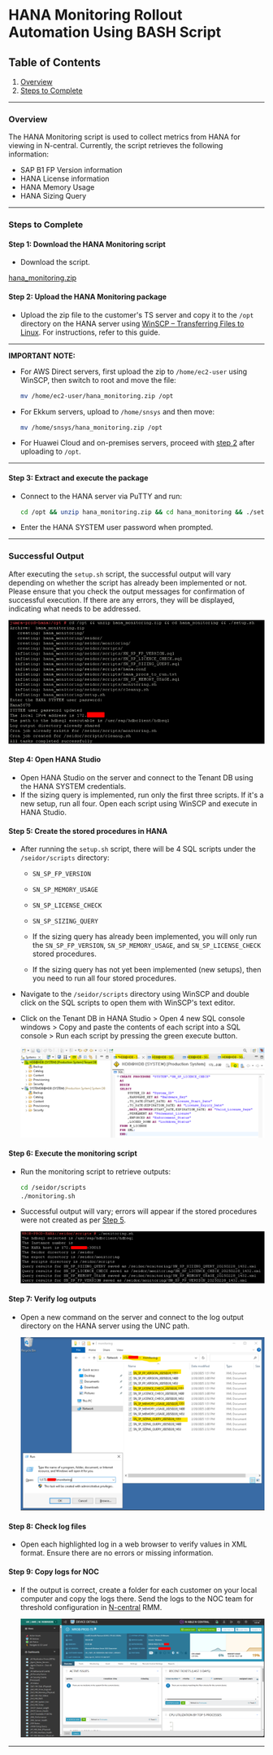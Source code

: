 # HANA Monitoring Rollout Automation Using BASH Script

## Table of Contents

1. [Overview](#overview)
2. [Steps to Complete](#steps-to-complete)

---

### Overview

The HANA Monitoring script is used to collect metrics from HANA for viewing in N-central. Currently, the script retrieves the following information:

- SAP B1 FP Version information
- HANA License information
- HANA Memory Usage
- HANA Sizing Query

---

### Steps to Complete

#### Step 1: Download the HANA Monitoring script

- Download the script.

[hana_monitoring.zip](https://github.com/JThomas404/SAP-HANA-Professional-Portfolio/blob/main/hana_monitoring.zip)

#### Step 2: Upload the HANA Monitoring package

- Upload the zip file to the customer's TS server and copy it to the `/opt` directory on the HANA server using [WinSCP – Transferring Files to Linux](./HANA%20server%20using%20WinSCP%20(Transferring%20Files%20to%20Linux%20with%20WinSCP).md). For instructions, refer to this guide.

---

**IMPORTANT NOTE:**

- For AWS Direct servers, first upload the zip to `/home/ec2-user` using WinSCP, then switch to root and move the file:

    ```bash
    mv /home/ec2-user/hana_monitoring.zip /opt
    ```

- For Ekkum servers, upload to `/home/snsys` and then move:

    ```bash
    mv /home/snsys/hana_monitoring.zip /opt
    ```

- For Huawei Cloud and on-premises servers, proceed with [step 2](#step-2-upload-the-hana-monitoring-package) after uploading to `/opt`.

---

#### Step 3: Extract and execute the package

- Connect to the HANA server via PuTTY and run:

    ```bash
    cd /opt && unzip hana_monitoring.zip && cd hana_monitoring && ./setup.sh
    ```

- Enter the HANA SYSTEM user password when prompted.

---

### Successful Output

After executing the `setup.sh` script, the successful output will vary depending on whether the script has already been implemented or not. Please ensure that you check the output messages for confirmation of successful execution. If there are any errors, they will be displayed, indicating what needs to be addressed.

![successful-output](https://github.com/JThomas404/SAP-HANA-Professional-Portfolio/blob/main/images/successful-output.png)

#### Step 4: Open HANA Studio

- Open HANA Studio on the server and connect to the Tenant DB using the HANA SYSTEM credentials.
- If the sizing query is implemented, run only the first three scripts. If it's a new setup, run all four. Open each script using WinSCP and execute in HANA Studio.

#### Step 5: Create the stored procedures in HANA

- After running the `setup.sh` script, there will be 4 SQL scripts under the `/seidor/scripts` directory: 
    - `SN_SP_FP_VERSION`
    - `SN_SP_MEMORY_USAGE`
    - `SN_SP_LICENSE_CHECK`
    - `SN_SP_SIZING_QUERY`

    - If the sizing query has already been implemented, you will only run the `SN_SP_FP_VERSION`, `SN_SP_MEMORY_USAGE`, and `SN_SP_LICENSE_CHECK` stored procedures.
    - If the sizing query has not yet been implemented (new setups), then you need to run all four stored procedures.

- Navigate to the `/seidor/scripts` directory using WinSCP and double click on the SQL scripts to open them with WinSCP's text editor.
- Click on the Tenant DB in HANA Studio > Open 4 new SQL console windows > Copy and paste the contents of each script into a SQL console > Run each script by pressing the green execute button.
  
  ![sql-console](https://github.com/JThomas404/SAP-HANA-Professional-Portfolio/blob/main/images/sql-console.png)

#### Step 6: Execute the monitoring script

- Run the monitoring script to retrieve outputs:

    ```bash
    cd /seidor/scripts
    ./monitoring.sh
    ```

- Successful output will vary; errors will appear if the stored procedures were not created as per [Step 5](#step-5-create-the-stored-procedures-in-hana).

    ![monitoring-script-output](https://github.com/JThomas404/SAP-HANA-Professional-Portfolio/blob/main/images/monitoring-script-output.png)

#### Step 7: Verify log outputs

- Open a new command on the server and connect to the log output directory on the HANA server using the UNC path.

    ![log-output-directory](https://github.com/JThomas404/SAP-HANA-Professional-Portfolio/blob/main/images/log-output-directory.png)

#### Step 8: Check log files

- Open each highlighted log in a web browser to verify values in XML format. Ensure there are no errors or missing information.

#### Step 9: Copy logs for NOC

- If the output is correct, create a folder for each customer on your local computer and copy the logs there. Send the logs to the NOC team for threshold configuration in [N-central](https://www.bing.com/aclk?ld=e8qnjPCUdXUCcguHhsnjspPDVUCUxYY4nUQP6MQc2zp6FQt8hdT3dCexea1OZpmu_Tx6Ns6CAMYJmMsGAoOy17jUm_vtCcWBt5pvvYY-26COjRWsKhiwAK7q6QCrdXwS0wLBEpa82qwoC-0PZjgnQ6N43CR1uBQqDSSos4JgKa7R-3t2lneNYK_LL02aAYepA1vndhwg&u=aHR0cHMlM2ElMmYlMmZ3d3cubi1hYmxlLmNvbSUyZmxwJTJmbi1jZW50cmFsLXRyaWFsJTNmdXRtX21lZGl1bSUzZGNwYyUyNnV0bV9zb3VyY2UlM2RiaW5nLWJyYW5kJTI2dXRtX2NhbXBhaWduJTNkcm0tZ2xibC1sdC1kZ2QtYmluZ19icmFuZC0yMDIxLTAxLTAxJTI2dXRtX3Rlcm0lM2RuY2VudHJhbF9rd2QtNzE5NTAxMDg2MDAxOTklM2FhdWQtODExMjk0ODU1JTNhbG9jLTE2OF9lXyUyNnV0bV9jb250ZW50JTNkb181ODA0MDc5ODFfMTE1MTE5MDQzNzU2NDM0OSUyNmdjbGlkJTNkMzg1YzEwNjc5ZjYzMTNiMzgxYzQ3NzhiZTgxYzRhNzUlMjZnY2xzcmMlM2QzcC5kcyUyNm1zY2xraWQlM2QzODVjMTA2NzlmNjMxM2IzODFjNDc3OGJlODFjNGE3NQ&rlid=385c10679f6313b381c4778be81c4a75&ntb=1) RMM.

    ![copy-logs-noc](https://github.com/JThomas404/SAP-HANA-Professional-Portfolio/blob/main/images/copy-logs-noc.png)

---
